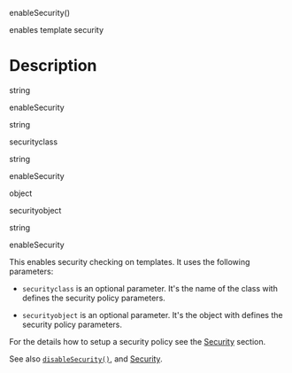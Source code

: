 enableSecurity()

enables template security

Description
===========

string

enableSecurity

string

securityclass

string

enableSecurity

object

securityobject

string

enableSecurity

This enables security checking on templates. It uses the following
parameters:

-   `securityclass` is an optional parameter. It\'s the name of the
    class with defines the security policy parameters.

-   `securityobject` is an optional parameter. It\'s the object with
    defines the security policy parameters.

For the details how to setup a security policy see the
[Security](#advanced.features.security) section.

See also [`disableSecurity()`](#api.disable.security), and
[Security](#advanced.features.security).
